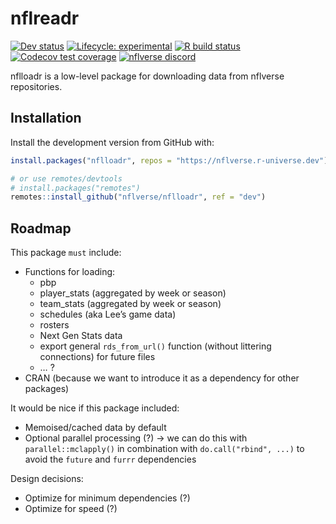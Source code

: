 
<!-- README.md is generated from README.Rmd. Please edit that file -->

# nflreadr

<!-- badges: start -->
<!-- [![CRAN status](https://img.shields.io/cran/v/nflreadr?style=flat-square&logo=R&label=CRAN)](https://CRAN.R-project.org/package=nflreadr)  -->

[![Dev
status](https://img.shields.io/github/r-package/v/nflverse/nflreadr/main?label=dev&style=flat-square&logo=github)](https://nflreadr.nflverse.com/)
[![Lifecycle:
experimental](https://img.shields.io/badge/lifecycle-experimental-orange.svg?style=flat-square)](https://lifecycle.r-lib.org/articles/stages.html)
[![R build
status](https://img.shields.io/github/workflow/status/nflverse/nflreadr/R-CMD-check?label=R%20check&style=flat-square&logo=github)](https://github.com/nflverse/nflreadr/actions)
[![Codecov test
coverage](https://img.shields.io/codecov/c/github/nflverse/nflloadr?label=codecov&style=flat-square&logo=codecov)](https://codecov.io/gh/nflverse/nflloadr?branch=main)
[![nflverse
discord](https://img.shields.io/discord/591914197219016707.svg?color=5865F2&label=nflverse%20discord&logo=discord&logoColor=5865F2&style=flat-square)](https://discord.com/invite/5Er2FBnnQa)

<!-- badges: end -->

nflloadr is a low-level package for downloading data from nflverse
repositories.

## Installation

Install the development version from GitHub with:

``` r
install.packages("nflloadr", repos = "https://nflverse.r-universe.dev")

# or use remotes/devtools
# install.packages("remotes")
remotes::install_github("nflverse/nflloadr", ref = "dev")
```

## Roadmap

This package `must` include:

-   Functions for loading:
    -   pbp
    -   player\_stats (aggregated by week or season)
    -   team\_stats (aggregated by week or season)
    -   schedules (aka Lee’s game data)
    -   rosters
    -   Next Gen Stats data
    -   export general `rds_from_url()` function (without littering
        connections) for future files
    -   … ?
-   CRAN (because we want to introduce it as a dependency for other
    packages)

It would be nice if this package included:

-   Memoised/cached data by default
-   Optional parallel processing (?) -&gt; we can do this with
    `parallel::mclapply()` in combination with `do.call("rbind", ...)`
    to avoid the `future` and `furrr` dependencies

Design decisions:

-   Optimize for minimum dependencies (?)
-   Optimize for speed (?)
